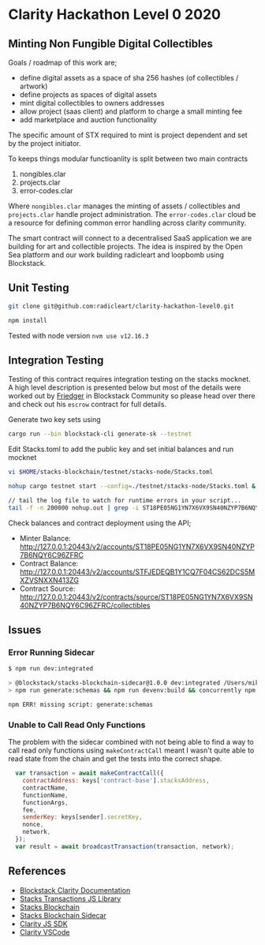 # Clarity Hackathon Level 0 2020

## Minting Non Fungible Digital Collectibles

Goals / roadmap of this work are;

* define digital assets as a space of sha 256 hashes (of collectibles / artwork)
* define projects as spaces of digital assets
* mint digital collectibles to owners addresses
* allow project (saas client) and platform to charge a small minting fee
* add marketplace and auction functionality

The specific amount of STX required to mint is project dependent and set by the project initiator.

To keeps things modular functioanlity is split between two main contracts

1. nongibles.clar
2. projects.clar
3. error-codes.clar

Where `nongibles.clar` manages the minting of assets / collectibles and `projects.clar`
handle project administration. The `error-codes.clar` cloud be a resource for defining common
error handling across clarity community.

The smart contract will connect to a decentralised SaaS application we are building for art
and collectible projects. The idea is inspired by the Open Sea platform and our work building radicleart and loopbomb using Blockstack.

## Unit Testing

```bash
git clone git@github.com:radicleart/clarity-hackathon-level0.git

npm install
```

Tested with node version `nvm use v12.16.3`

## Integration Testing

Testing of this contract requires integration testing on the stacks mocknet. A high level description is presented below
but most of the details were worked out by  [Friedger](https://github.com/friedger/clarity-smart-contracts) in Blockstack Community
so please head over there and check out his `escrow` contract for full details.

Generate two key sets using

```bash
cargo run --bin blockstack-cli generate-sk --testnet
```

Edit Stacks.toml to add the public key and set initial balances and run mocknet

```bash
vi $HOME/stacks-blockchain/testnet/stacks-node/Stacks.toml

nohup cargo testnet start --config=./testnet/stacks-node/Stacks.toml &

// tail the log file to watch for runtime errors in your script...
tail -f -n 200000 nohup.out | grep -i ST18PE05NG1YN7X6VX9SN40NZYP7B6NQY6C96ZFRC
```

Check balances and contract deployment using the API;

* Minter Balance: http://127.0.0.1:20443/v2/accounts/ST18PE05NG1YN7X6VX9SN40NZYP7B6NQY6C96ZFRC
* Contract Balance: http://127.0.0.1:20443/v2/accounts/STFJEDEQB1Y1CQ7F04CS62DCS5MXZVSNXXN413ZG
* Contract Source: http://127.0.0.1:20443/v2/contracts/source/ST18PE05NG1YN7X6VX9SN40NZYP7B6NQY6C96ZFRC/collectibles

## Issues

### Error Running Sidecar

```bash
$ npm run dev:integrated

> @blockstack/stacks-blockchain-sidecar@1.0.0 dev:integrated /Users/mikey/hubgit/blockstack/stacks-blockchain-sidecar
> npm run generate:schemas && npm run devenv:build && concurrently npm:dev npm:devenv:deploy

npm ERR! missing script: generate:schemas
```

### Unable to Call Read Only Functions

The problem  with the sidecar combined with not being able to find a way to call read only functions
using `makeContractCall` meant I wasn't quite able to read state from the chain and get the tests into
the correct shape.

```javascript
  var transaction = await makeContractCall({
    contractAddress: keys['contract-base'].stacksAddress,
    contractName,
    functionName,
    functionArgs,
    fee,
    senderKey: keys[sender].secretKey,
    nonce,
    network,
  });
  var result = await broadcastTransaction(transaction, network);
```

## References

* [Blockstack Clarity Documentation](https://docs.blockstack.org/core/smart/rpc-api.html)
* [Stacks Transactions JS Library](https://github.com/blockstack/stacks-transactions-js)
* [Stacks Blockchain](https://github.com/blockstack/stacks-blockchain)
* [Stacks Blockchain Sidecar](https://github.com/blockstack/stacks-blockchain-sidecar)
* [Clarity JS SDK](https://github.com/blockstack/clarity-js-sdk)
* [Clarity VSCode](https://github.com/blockstack/clarity-vscode)
